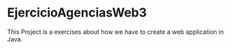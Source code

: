 # EjercicioAgenciasWeb3
This Project is a exercises about how we have to create a web application in Java.
